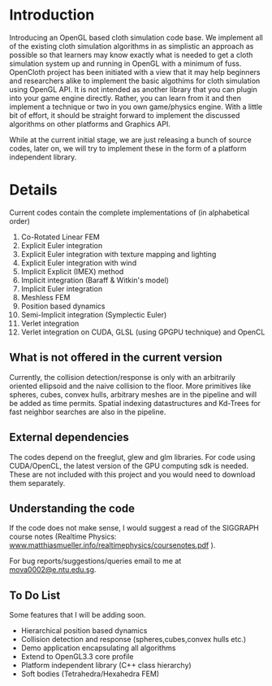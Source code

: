 # Introduction #

Introducing an OpenGL based cloth simulation code base. We implement all of the existing cloth simulation algorithms in as simplistic an approach as possible so that learners may know exactly what is needed to get a cloth simulation system up and running in OpenGL with a minimum of fuss. OpenCloth project has been initiated with a view that it may help beginners and researchers alike to implement the basic algothims for cloth simulation using OpenGL API. It is not intended as another library that you can plugin into your game engine directly. Rather, you can learn from it and then implement a technique or two in you own game/physics engine. With a little bit of effort, it should be straight forward to implement the discussed algorithms on other platforms and Graphics API.

While at the current initial stage, we are just releasing a bunch of source codes, later on, we will try to implement these in the form of a platform independent library.

# Details #

Current codes contain the complete implementations of (in alphabetical order)
  1. Co-Rotated Linear FEM
  1. Explicit Euler integration
  1. Explicit Euler integration with texture mapping and lighting
  1. Explicit Euler integration with wind
  1. Implicit Explicit (IMEX) method
  1. Implicit integration (Baraff & Witkin's model)
  1. Implicit Euler integration
  1. Meshless FEM
  1. Position based dynamics
  1. Semi-Implicit integration (Symplectic Euler)
  1. Verlet integration
  1. Verlet integration on CUDA, GLSL (using GPGPU technique) and OpenCL

## What is not offered in the current version ##
Currently, the collision detection/response is only with an arbitrarily oriented ellipsoid and the naive collision to the floor. More primitives like spheres, cubes, convex hulls, arbitrary meshes are in the pipeline and will be added as time permits. Spatial indexing datastructures and Kd-Trees for fast neighbor searches are also in the pipeline.

## External dependencies ##
The codes depend on the freeglut, glew and glm libraries. For code using CUDA/OpenCL, the latest version of the GPU computing sdk is needed. These are not included with this project and you would need to download them separately.

## Understanding the code ##
If the code does not make sense, I would suggest a read of the SIGGRAPH course notes (Realtime Physics: www.matthiasmueller.info/realtimephysics/coursenotes.pdf ).

For bug reports/suggestions/queries email to me at mova0002@e.ntu.edu.sg.

## To Do List ##
Some features that I will be adding soon.
  * Hierarchical position based dynamics
  * Collision detection and response (spheres,cubes,convex hulls etc.)
  * Demo application encapsulating all algorithms
  * Extend to OpenGL3.3 core profile
  * Platform independent library (C++ class hierarchy)
  * Soft bodies (Tetrahedra/Hexahedra FEM)